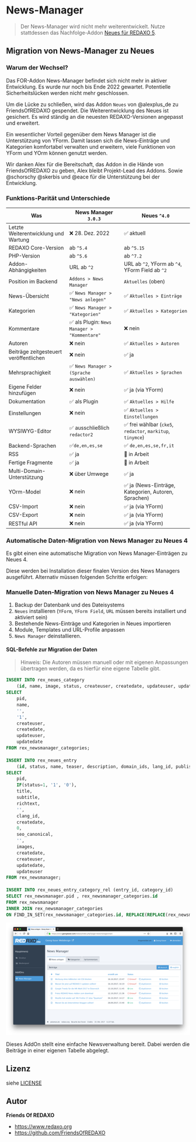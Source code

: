 # News-Manager

> Der News-Manager wird nicht mehr weiterentwickelt. Nutze stattdessen das Nachfolge-Addon [Neues für REDAXO 5](https://github.com/friendsofredaxo/neues/).

## Migration von News-Manager zu Neues

### Warum der Wechsel?

Das FOR-Addon News-Manager befindet sich nicht mehr in aktiver Entwicklung. Es wurde nur noch bis Ende 2022 gewartet. Potentielle Sicherheitslücken werden nicht mehr geschlossen.

Um die Lücke zu schließen, wird das Addon `Neues` von @alexplus_de zu FriendsOfREDAXO gespendet. Die Weiterentwicklung des Neues ist gesichert. Es wird ständig an die neuesten REDAXO-Versionen angepasst und erweitert.

Ein wesentlicher Vorteil gegenüber dem News Manager ist die Unterstützung von YForm. Damit lassen sich die News-Einträge und Kategorien komfortabel verwalten und erweitern, viele Funktionen von YForm und YOrm können genutzt werden.

Wir danken Alex für die Bereitschaft, das Addon in die Hände von FriendsOfREDAXO zu geben, Alex bleibt Projekt-Lead des Addons. Sowie @schorschy @skerbis und @eace für die Unterstützung bei der Entwicklung.

### Funktions-Parität und Unterschiede

| Was                                  | News Manager `3.0.3`                        | Neues `^4.0`                                               |
| ------------------------------------ | ------------------------------------------- | ---------------------------------------------------------- |
| Letzte Weiterentwicklung und Wartung | ❌ 28. Dez. 2022                             | ✅ aktuell                                                |
| REDAXO Core-Version                  | ab `^5.4`                                    | ab `^5.15`                                                   |
| PHP-Version                          | ab `^5.6`                                    | ab `^7.2`                                                    |
| Addon-Abhängigkeiten                 | URL ab `^2`                                  | URL ab `^2`, YForm ab `^4`, YForm Field ab `^2`              |
| Position im Backend                  | `Addons > News Manager`                      | `Aktuelles` (oben)                                           |
| News-Übersicht                       | ✅ `News Manager > "News anlegen"`           | ✅ `Aktuelles > Einträge`                                   |
| Kategorien                           | ✅ `News Manager > "Kategorien"`             | ✅ `Aktuelles > Kategorien`                                 |
| Kommentare                           | ✅ als Plugin: `News Manager > "Kommentare"` | ❌ nein                                                     |
| Autoren                              | ❌ nein                                      | ✅ `Aktuelles > Autoren`                                    |
| Beiträge zeitgesteuert veröffentlichen | ❌ nein                                      | ✅ ja                                                     |
| Mehrsprachigkeit                     | ✅ `News Manager > (Sprache auswählen)`      | ✅ `Aktuelles > Sprachen`                                   |
| Eigene Felder hinzufügen             | ❌ nein                                      | ✅ ja (via YForm)                                           |
| Dokumentation                        | ✅ als Plugin                                | ✅ `Aktuelles > Hilfe`                                      |
| Einstellungen                        | ❌ nein                                      | ✅ `Aktuelles > Einstellungen`                              |
| WYSIWYG-Editor                       | ✅ ausschließlich `redactor2`                | ✅ frei wählbar (`cke5`, `redactor`, `markitup`, `tinymce`) |
| Backend-Sprachen                     | ✅`de,en,es,se`                              | ✅ `de,en,es,se,fr,it`                                      |
| RSS                                  | ✅ ja                                        | 🚧 in Arbeit                                               |
| Fertige Fragmente                    | ✅ ja                                        | 🚧 in Arbeit                                               |
| Multi-Domain-Unterstützung           | ❌ über Umwege                               | ✅ ja                                                       |
| YOrm-Model                           | ❌ nein                                      | ✅ ja (News-Einträge, Kategorien, Autoren, Sprachen)        |
| CSV-Import                           | ❌ nein                                      | ✅ ja (via YForm)                                           |
| CSV-Export                           | ❌ nein                                      | ✅ ja (via YForm)                                           |
| RESTful API                          | ❌ nein                                      | ✅ ja (via YForm)                                           |

### Automatische Daten-Migration von News Manager zu Neues 4

Es gibt einen eine automatische Migration von News Manager-Einträgen zu Neues 4.

Diese werden bei Installation dieser finalen Version des News Managers ausgeführt. Alternativ müssen folgenden Schritte erfolgen:

### Manuelle Daten-Migration von News Manager zu Neues 4

1. Backup der Datenbank und des Dateisystems
2. `Neues` installieren (`YForm`, `YForm Field`, `URL` müssen bereits installiert und aktiviert sein)
3. Bestehende News-Einträge und Kategorien in Neues importieren
4. Module, Templates und URL-Profile anpassen
5. `News Manager` deinstallieren.

#### SQL-Befehle zur Migration der Daten

> Hinweis: Die Autoren müssen manuell oder mit eigenen Anpassungen übertragen werden, da es hierfür eine eigene Tabelle gibt.

```SQL
INSERT INTO rex_neues_category
    (id, name, image, status, createuser, createdate, updateuser, updatedate)
SELECT 
    pid,
    name,
    '',
    '1', 
    createuser,
    createdate,
    updateuser,
    updatedate
FROM rex_newsmanager_categories;

INSERT INTO rex_neues_entry
    (id, status, name, teaser, description, domain_ids, lang_id, publishdate, author_id, url, image, images, createdate, createuser, updatedate, updateuser)
SELECT 
    pid,
    IF(status=1, '1', '0'),
    title,
    subtitle,
    richtext,
    '',
    clang_id,
    createdate,
    0,
    seo_canonical,
    '',
    images,
    createdate,
    createuser,
    updatedate,
    updateuser
FROM rex_newsmanager;

INSERT INTO rex_neues_entry_category_rel (entry_id, category_id)
SELECT rex_newsmanager.pid , rex_newsmanager_categories.id
FROM rex_newsmanager
INNER JOIN rex_newsmanager_categories
ON FIND_IN_SET(rex_newsmanager_categories.id, REPLACE(REPLACE(rex_newsmanager.newsmanager_category_id, '|', ','), ' ', '')) > 0;
```

![Screenshot](https://raw.githubusercontent.com/FriendsOfREDAXO/newsmanager/assets/screenshot.png)

Dieses AddOn stellt eine einfache Newsverwaltung bereit. Dabei werden die Beiträge in einer eigenen Tabelle abgelegt.

## Lizenz

siehe [LICENSE](https://github.com/FriendsOfREDAXO/newsmanager/blob/master/LICENSE)

## Autor

**Friends Of REDAXO**

* <https://www.redaxo.org>
* <https://github.com/FriendsOfREDAXO>
